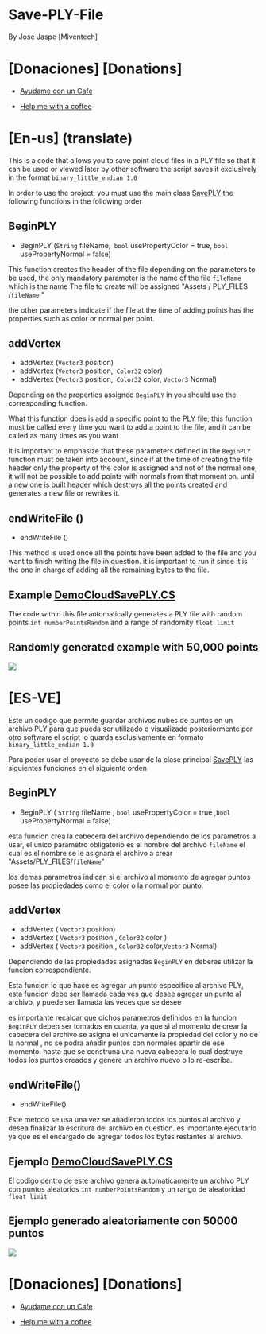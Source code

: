 # Save-PLY-File
By Jose Jaspe [Miventech]


# [Donaciones] [Donations]

+ [Ayudame con un Cafe](paypal.me/MiVenTech)

+ [Help me with a coffee](paypal.me/MiVenTech)


# [En-us] (translate)
  
  This is a code that allows you to save point cloud files in a PLY file so that it can be used or viewed later by other software
the script saves it exclusively in the format ```binary_little_endian 1.0```

In order to use the project, you must use the main class [SavePLY](https://github.com/miventech/Create-PLY-File/blob/main/SavePLY.cs)
the following functions in the following order

 ## BeginPLY
 + BeginPLY (```String``` fileName,``` bool``` usePropertyColor = true, ```bool``` usePropertyNormal = false)
 
 This function creates the header of the file depending on the parameters to be used, the only mandatory parameter is the name of the file ```fileName``` which is the name
 The file to create will be assigned "Assets / PLY_FILES /```fileName``` "
 
 the other parameters indicate if the file at the time of adding points has the properties such as color or normal per point.
 
 
 ## addVertex
 + addVertex (```Vector3``` position)
 + addVertex (```Vector3``` position,``` Color32``` color)
 + addVertex (```Vector3``` position,``` Color32``` color, ```Vector3``` Normal)
 
 Depending on the properties assigned ```BeginPLY``` in you should use the corresponding function.
 
 What this function does is add a specific point to the PLY file, this function must be called every time you want to add a point to the file, and it can
 be called as many times as you want
 
 It is important to emphasize that these parameters defined in the ```BeginPLY``` function must be taken into account, since if at the time of creating the file header
 only the property of the color is assigned and not of the normal one, it will not be possible to add points with normals from that moment on. until a new one is built
 header which destroys all the points created and generates a new file or rewrites it.
 
 
 ## endWriteFile ()
 + endWriteFile ()
 
 This method is used once all the points have been added to the file and you want to finish writing the file in question. it is important to run it since it is
 the one in charge of adding all the remaining bytes to the file.
 
 ## Example [DemoCloudSavePLY.CS](https://github.com/miventech/Create-PLY-File/blob/main/DemoCloudSavePLY.cs)
  The code within this file automatically generates a PLY file with random points ```int numberPointsRandom``` and a range of randomity
  ```float limit```
  
  ## Randomly generated example with 50,000 points
  

  <a target="_blank" href=""/> <img src = "https://github.com/miventech/Create-PLY-File/blob/main/ExmaplePLYr.png" /> </a>
  
  
# [ES-VE]
Este un codigo que permite guardar archivos nubes de puntos en un archivo PLY para que pueda ser utilizado o visualizado posteriormente por otro software
el script lo guarda esclusivamente en formato ```binary_little_endian 1.0```

Para poder usar el proyecto se debe usar de la clase principal [SavePLY](https://github.com/miventech/Create-PLY-File/blob/main/SavePLY.cs)
las siguientes funciones en el siguiente orden

 ## BeginPLY
 + BeginPLY ( ```String```  fileName , ```bool``` usePropertyColor = true ,```bool```  usePropertyNormal = false)
 
 esta funcion crea la cabecera del archivo dependiendo de los parametros a usar, el unico parametro obligatorio es el nombre del archivo ```fileName``` el cual es el nombre
 se le asignara el archivo a crear "Assets/PLY_FILES/```fileName```" 
 
 los demas parametros indican si el archivo al momento de agragar puntos posee las propiedades como el color o la normal por punto.
 
 
 ## addVertex
 + addVertex ( ```Vector3```  position)
 + addVertex ( ```Vector3```  position , ```Color32``` color )
 + addVertex ( ```Vector3```  position , ```Color32``` color,```Vector3``` Normal)
 
 Dependiendo de las propiedades asignadas ```BeginPLY``` en deberas utilizar la funcion correspondiente.
 
 Esta funcion lo que hace es agregar un punto especifico al archivo PLY, esta funcion debe ser llamada cada ves que desee agregar un punto al archivo, y puede
 ser llamada las veces que se desee 
 
 es importante recalcar que dichos parametros definidos en la funcion ```BeginPLY``` deben ser tomados en cuanta,  ya que si al momento de crear la cabecera del archivo 
 se asigna el unicamente la propiedad del color y no de la normal , no se podra añadir puntos con normales apartir de ese momento. hasta que se construna una nueva
 cabecera lo cual destruye todos los puntos creados y genere un archivo nuevo o lo re-escriba.
 
 
 ## endWriteFile()
 + endWriteFile()
 
 Este metodo se usa una vez se añadieron todos los puntos al archivo y desea finalizar la escritura del archivo en cuestion. es importante ejecutarlo ya que es
 el encargado de agregar todos los bytes restantes al archivo.
 
 ## Ejemplo [DemoCloudSavePLY.CS](https://github.com/miventech/Create-PLY-File/blob/main/DemoCloudSavePLY.cs)
  El codigo dentro de este archivo genera automaticamente un archivo PLY con puntos aleatorios ```int numberPointsRandom``` y un rango de aleatoridad 
  ```float limit```
  
  ## Ejemplo generado aleatoriamente con 50000 puntos
  

  <a target="_blank" href=""/><img src="https://github.com/miventech/Create-PLY-File/blob/main/ExmaplePLYr.png"/></a>
 


# [Donaciones] [Donations]

+ [Ayudame con un Cafe](paypal.me/MiVenTech)

+ [Help me with a coffee](paypal.me/MiVenTech)
